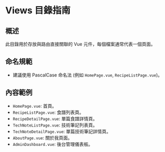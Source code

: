 # Views 目錄指南

## 概述

此目錄用於存放與路由直接關聯的 Vue 元件，每個檔案通常代表一個頁面。

## 命名規範

- 建議使用 PascalCase 命名法 (例如 `HomePage.vue`, `RecipeListPage.vue`)。

## 內容範例

- `HomePage.vue`: 首頁。
- `RecipeListPage.vue`: 食譜列表頁。
- `RecipeDetailPage.vue`: 單篇食譜詳情頁。
- `TechNoteListPage.vue`: 技術筆記列表頁。
- `TechNoteDetailPage.vue`: 單篇技術筆記詳情頁。
- `AboutPage.vue`: 關於我頁面。
- `AdminDashboard.vue`: 後台管理儀表板。
